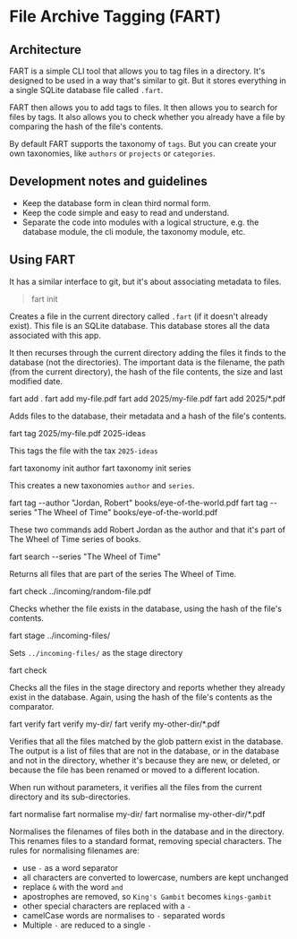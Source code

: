 # File Archive Tagging (FART)

## Architecture

FART is a simple CLI tool that allows you to tag files in a directory. It's designed to be used in a way that's similar to git. But it stores everything in a single SQLite database file called `.fart`.

FART then allows you to add tags to files. It then allows you to search for files by tags. It also allows you to check whether you already have a file by comparing the hash of the file's contents.

By default FART supports the taxonomy of `tags`. But you can create your own taxonomies, like `authors` or `projects` or `categories`.

## Development notes and guidelines

* Keep the database form in clean third normal form.
* Keep the code simple and easy to read and understand.
* Separate the code into modules with a logical structure, e.g. the database module, the cli module, the taxonomy module, etc.


## Using FART

It has a similar interface to git, but it's about associating metadata to files.

> fart init

Creates a file in the current directory called  `.fart` (if it doesn't already exist). This file is an SQLite database. This database stores all the data associated with this app.

It then recurses through the current directory adding the files it finds to the database (not the directories). The important data is the filename, the path (from the current directory), the hash of the file contents, the size and last modified date.

 fart add .
 fart add my-file.pdf
 fart add 2025/my-file.pdf
 fart add 2025/*.pdf

Adds files to the database, their metadata and a hash of the file's contents.

 fart tag 2025/my-file.pdf 2025-ideas

This tags the file with the tax `2025-ideas`

 fart taxonomy init author
 fart taxonomy init series

This creates a new taxonomies `author` and `series`.

 fart tag --author "Jordan, Robert" books/eye-of-the-world.pdf
 fart tag --series "The Wheel of Time" books/eye-of-the-world.pdf

These two commands add Robert Jordan as the author and that it's part of The Wheel of Time series of books.

 fart search --series "The Wheel of Time"

Returns all files that are part of the series The Wheel of Time.

 fart check ../incoming/random-file.pdf

Checks whether the file exists in the database, using the hash of the file's contents.

 fart stage ../incoming-files/

Sets `../incoming-files/` as the stage directory

 fart check

Checks all the files in the stage directory and reports whether they already exist in the database. Again, using the hash of the file's contents as the comparator.

 fart verify
 fart verify my-dir/
 fart verify my-other-dir/*.pdf

Verifies that all the files matched by the glob pattern exist in the database. The output is a list of files that are not in the database, or in the database and not in the directory, whether it's because they are new, or deleted, or because the file has been renamed or moved to a different location.

When run without parameters, it verifies all the files from the current directory and its sub-directories.

 fart normalise
 fart normalise my-dir/
 fart normalise my-other-dir/*.pdf

Normalises the filenames of files both in the database and in the directory. This renames files to a standard format, removing special characters. The rules for normalising filenames are:

* use `-` as a word separator
* all characters are converted to lowercase, numbers are kept unchanged
* replace `&` with the word `and`
* apostrophes are removed, so `King's Gambit` becomes `kings-gambit`
* other special characters are replaced with a `-`
* camelCase words are normalises to `-` separated words
* Multiple `-` are reduced to a single `-`

